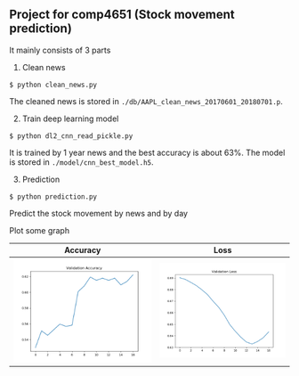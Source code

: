 ## Project for comp4651 (Stock movement prediction)
It mainly consists of 3 parts
1. Clean news
```shell
$ python clean_news.py
```
The cleaned news is stored in `./db/AAPL_clean_news_20170601_20180701.p`.

2. Train deep learning model
```shell
$ python dl2_cnn_read_pickle.py
```
It is trained by 1 year news and the best accuracy is about 63%. The model is stored in `./model/cnn_best_model.h5`.

3. Prediction
```shell
$ python prediction.py
```
Predict the stock movement by news and by day

Plot some graph

Accuracy             |  Loss
:-------------------------:|:-------------------------:
![1](https://github.com/samsonchan666/comp4651-Project/blob/master/report/val_acc.png) |![2](https://github.com/samsonchan666/comp4651-Project/blob/master/report/val_loss.png)

